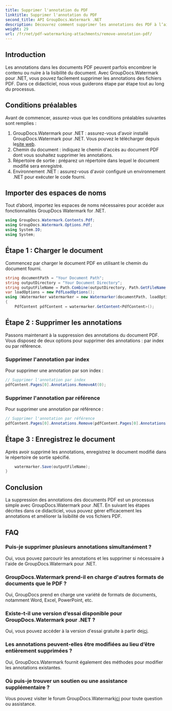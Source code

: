 ```yaml
---
title: Supprimer l'annotation du PDF
linktitle: Supprimer l'annotation du PDF
second_title: API GroupDocs.Watermark .NET
description: Découvrez comment supprimer les annotations des PDF à l’aide de GroupDocs.Watermark pour .NET. Améliorez la lisibilité des documents sans effort.
weight: 29
url: /fr/net/pdf-watermarking-attachments/remove-annotation-pdf/
---
```

## Introduction
Les annotations dans les documents PDF peuvent parfois encombrer le contenu ou nuire à la lisibilité du document. Avec GroupDocs.Watermark pour .NET, vous pouvez facilement supprimer les annotations des fichiers PDF. Dans ce didacticiel, nous vous guiderons étape par étape tout au long du processus.
## Conditions préalables
Avant de commencer, assurez-vous que les conditions préalables suivantes sont remplies :
1.  GroupDocs.Watermark pour .NET : assurez-vous d'avoir installé GroupDocs.Watermark pour .NET. Vous pouvez le télécharger depuis le[site web](https://releases.groupdocs.com/Watermark/net/).
2. Chemin du document : indiquez le chemin d'accès au document PDF dont vous souhaitez supprimer les annotations.
3. Répertoire de sortie : préparez un répertoire dans lequel le document modifié sera enregistré.
4. Environnement .NET : assurez-vous d'avoir configuré un environnement .NET pour exécuter le code fourni.

## Importer des espaces de noms
Tout d’abord, importez les espaces de noms nécessaires pour accéder aux fonctionnalités GroupDocs Watermark for .NET.
```csharp
using GroupDocs.Watermark.Contents.Pdf;
using GroupDocs.Watermark.Options.Pdf;
using System.IO;
using System;
```
## Étape 1 : Charger le document
Commencez par charger le document PDF en utilisant le chemin du document fourni.
```csharp
string documentPath = "Your Document Path";
string outputDirectory = "Your Document Directory";
string outputFileName = Path.Combine(outputDirectory, Path.GetFileName(documentPath));
var loadOptions = new PdfLoadOptions();
using (Watermarker watermarker = new Watermarker(documentPath, loadOptions))
{
    PdfContent pdfContent = watermarker.GetContent<PdfContent>();
```
## Étape 2 : Supprimer les annotations
Passons maintenant à la suppression des annotations du document PDF. Vous disposez de deux options pour supprimer des annotations : par index ou par référence.
### Supprimer l'annotation par index
Pour supprimer une annotation par son index :
```csharp
// Supprimer l'annotation par index
pdfContent.Pages[0].Annotations.RemoveAt(0);
```
### Supprimer l'annotation par référence
Pour supprimer une annotation par référence :
```csharp
// Supprimer l'annotation par référence
pdfContent.Pages[0].Annotations.Remove(pdfContent.Pages[0].Annotations[0]);
```
## Étape 3 : Enregistrez le document
Après avoir supprimé les annotations, enregistrez le document modifié dans le répertoire de sortie spécifié.
```csharp
    watermarker.Save(outputFileName);
}
```

## Conclusion
La suppression des annotations des documents PDF est un processus simple avec GroupDocs.Watermark pour .NET. En suivant les étapes décrites dans ce didacticiel, vous pouvez gérer efficacement les annotations et améliorer la lisibilité de vos fichiers PDF.
## FAQ
### Puis-je supprimer plusieurs annotations simultanément ?
Oui, vous pouvez parcourir les annotations et les supprimer si nécessaire à l'aide de GroupDocs.Watermark pour .NET.
### GroupDocs.Watermark prend-il en charge d'autres formats de documents que le PDF ?
Oui, GroupDocs prend en charge une variété de formats de documents, notamment Word, Excel, PowerPoint, etc.
### Existe-t-il une version d’essai disponible pour GroupDocs.Watermark pour .NET ?
 Oui, vous pouvez accéder à la version d'essai gratuite à partir de[ici](https://releases.groupdocs.com/).
### Les annotations peuvent-elles être modifiées au lieu d’être entièrement supprimées ?
Oui, GroupDocs.Watermark fournit également des méthodes pour modifier les annotations existantes.
### Où puis-je trouver un soutien ou une assistance supplémentaire ?
 Vous pouvez visiter le forum GroupDocs.Watermark[ici](https://forum.groupdocs.com/c/watermark/19) pour toute question ou assistance.